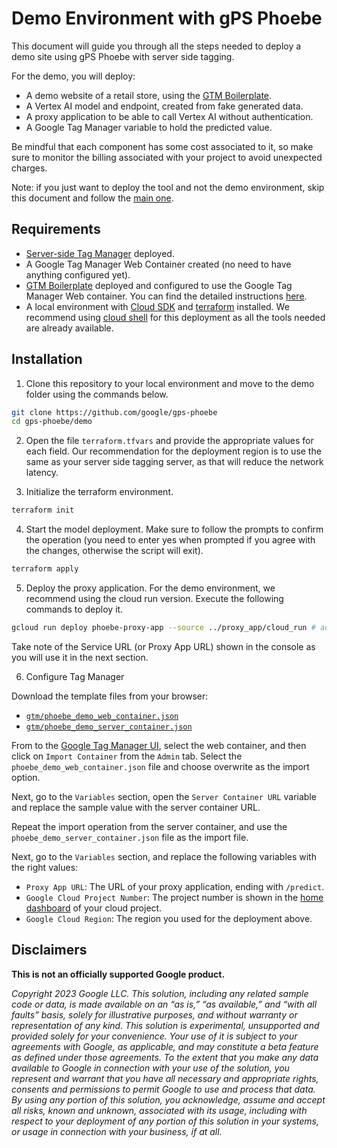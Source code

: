 # Demo Environment with gPS Phoebe

This document will guide you through all the steps needed to deploy a demo site
using gPS Phoebe with server side tagging.

For the demo, you will deploy:

-   A demo website of a retail store, using the
    [GTM Boilerplate](https://github.com/gtech-professional-services/gtm-boilerplate).
-   A Vertex AI model and endpoint, created from fake generated data.
-   A proxy application to be able to call Vertex AI without authentication.
-   A Google Tag Manager variable to hold the predicted value.

Be mindful that each component has some cost associated to it, so make sure to
monitor the billing associated with your project to avoid unexpected charges.

Note: if you just want to deploy the tool and not the demo environment, skip
this document and follow the [main one](../README.md).

## Requirements

-   [Server-side Tag Manager](https://developers.google.com/tag-platform/learn/sst-fundamentals)
    deployed.
-   A Google Tag Manager Web Container created (no need to have anything
    configured yet).
-   [GTM Boilerplate](https://github.com/gtech-professional-services/gtm-boilerplate)
    deployed and configured to use the Google Tag Manager Web container.
    You can find the detailed instructions
    [here](https://github.com/gtech-professional-services/gtm-boilerplate/blob/main/website/README.md#guided-deployment).
-   A local environment with [Cloud SDK](https://cloud.google.com/sdk) and
    [terraform](https://www.terraform.io/) installed. We recommend using
    [cloud shell](https://cloud.google.com/shell) for this deployment as all the
    tools needed are already available.

## Installation

1.  Clone this repository to your local environment and move to the demo folder
    using the commands below.

```sh
git clone https://github.com/google/gps-phoebe
cd gps-phoebe/demo
```

2.  Open the file `terraform.tfvars` and provide the appropriate values for each
    field. Our recommendation for the deployment region is to use the same as
    your server side tagging server, as that will reduce the network latency.

3.  Initialize the terraform environment.

```sh
terraform init
```

4.  Start the model deployment. Make sure to follow the prompts to confirm the
    operation (you need to enter yes when prompted if you agree with the
    changes, otherwise the script will exit).

```sh
terraform apply
```

5.  Deploy the proxy application. For the demo environment, we recommend using
    the cloud run version. Execute the following commands to deploy it.

```sh
gcloud run deploy phoebe-proxy-app --source ../proxy_app/cloud_run # adapt to the proper route if needed
```

Take note of the Service URL (or Proxy App URL) shown in the console as you will
use it in the next section.

6.  Configure Tag Manager

Download the template files from your browser:

-   [`gtm/phoebe_demo_web_container.json`](gtm/phoebe_demo_web_container.json)
-   [`gtm/phoebe_demo_server_container.json`](gtm/phoebe_demo_server_container.json)

From to the [Google Tag Manager UI](https://tagmanager.google.com/#/home),
select the web container, and then click on `Import Container` from the `Admin`
tab. Select the `phoebe_demo_web_container.json` file and choose overwrite as
the import option.

Next, go to the `Variables` section, open the `Server Container URL` variable
and replace the sample value with the server container URL.

Repeat the import operation from the server container, and use the
`phoebe_demo_server_container.json` file as the import file.

Next, go to the `Variables` section, and replace the following variables with
the right values:

-   `Proxy App URL`: The URL of your proxy application, ending with `/predict`.
-   `Google Cloud Project Number`: The project number is shown in the
    [home dashboard](https://console.cloud.google.com/home/dashboard) of your
    cloud project.
-   `Google Cloud Region`: The region you used for the deployment above.


## Disclaimers

**This is not an officially supported Google product.**

*Copyright 2023 Google LLC. This solution, including any related sample code or
data, is made available on an “as is,” “as available,” and “with all faults”
basis, solely for illustrative purposes, and without warranty or representation
of any kind. This solution is experimental, unsupported and provided solely for
your convenience. Your use of it is subject to your agreements with Google, as
applicable, and may constitute a beta feature as defined under those agreements.
To the extent that you make any data available to Google in connection with your
use of the solution, you represent and warrant that you have all necessary and
appropriate rights, consents and permissions to permit Google to use and process
that data. By using any portion of this solution, you acknowledge, assume and
accept all risks, known and unknown, associated with its usage, including with
respect to your deployment of any portion of this solution in your systems, or
usage in connection with your business, if at all.*
